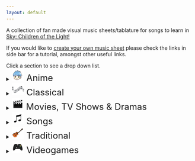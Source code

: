 ```yaml
---
layout: default
---
```


<p>A collection of fan made visual music sheets/tablature for songs to learn in <a href="https://thatskygame.com/">Sky: Children of the Light!</a></p>
<p>If you would like to <a href="./make-your-own-sheet.html">create your own music sheet</a> please check the links in side bar for a tutorial, amongst other useful links.</p>
Click a section to see a drop down list.

<details>
 <summary><font size="5"><img src="./assets/images/Anime.png"> Anime </font></summary>
  
<ul> 
 <li><a href="./songs/Big_Fish_and_Begonia.html"> Big Fish and Begonia </a></li>
<li><a href="./songs/Merry_Go_Round_of_Life.html"> Howl's Moving Castle - Merry Go Round of Life </a></li>
<li><a href="./songs/To-Loves-End-Futari-No-Kimochi.html"> Inuyasha – To Love's End (Futari No Kimochi) </a></li>
<li><a href="./songs/sky光遇——穿越时空的思念.html"> Inuyasha - 穿越时空的思念</a></li>
<li><a href="./songs/Kikis_Delivery_Service_-_A_Town.html"> Kiki's Delivery Service - A Town With An Ocean View </a></li>
<li><a href="./songs/Mitsuhas_Theme_Kimi_No_Na_wa.html"> Kimi No Na wa - Your Name - Mitsuha's Theme </a></li>
<li><a href="./songs/Dango_daikazoku.html"> Kyoto Animation - Dango Daikazoku </a></li>
 <li><a href="./songs/MDZS_Wangxian_audio_drama_ver.html"> MDZS Wangxian (audio drama ver.) </a></li>
 <li><a href="./songs/Mononoke_Hime_-_Joe_Hisaishi.html"> Mononoke Hime </a></li>
<li><a href="./songs/Hokage-Funeral.html"> Naruto – Hokage Funeral </a></li>
<li><a href="./songs/Fly-Me-to-the-Moon.html">  Neon Genesis Evangelion – Fly Me to the Moon </a></li>
<li><a href="./songs/Always_with_Me-Spirited_Away.html"> Spirited Away - Always With Me </a></li>
<li><a href="./songs/Teru_no_UtaTherrus_Song.html"> Teru no UtaTherru's Song </a></li>
 <li><a href="./songs/Tokyo_Ghoul_-_Unravel.html"> Tokyo Ghoul - Unravel </a></li>
</ul> 
</details>

<details>
 <summary><font size="5"><img src="./assets/images/Classical.png"> Classical</font></summary>

<ul>
<li><a href="./songs/Jesu-Joy-of-Mans-Desiring.html"> Bach - Jesu, Joy of Man's Desiring</a></li>
<li><a href="./songs/Fur Elise.html"> Beethoven - Für Elise</a></li>
<li><a href="./songs/Ode to Joy.html"> Beethoven - Ode to Joy</a></li>
<li><a href="./songs/Brahms Lullaby.html"> Brahms - Lullaby</a></li>
<li><a href="./songs/Sonatine-in-C.html"> Clementi - Sonatine in C</a></li>
<li><a href="./songs/Clair_de_Lune_-_Debussy.html"> Debussy - Clair de Lune</a></li>
<li><a href="./songs/Salut-dAmour-Op-12.html"> Edgar - Salut d'Amour Op.12 (Love's Greeting)</a></li>
<li><a href="./songs/Carol-of-the-Bells.html"> Leontovych - Carol of the Bells</a></li>
<li><a href="./songs/Canon-in-C.html"> Pachelbel - Canon in C</a></li>   
<li><a href="./songs/Gran-Vals.html"> Tárrega - Gran Vals (Nokia Ringtone)</a></li> 
</ul> 
</details>

<details>
  <summary><font size="5"><img src="./assets/images/Movie.png"> Movies, TV Shows & Dramas </font></summary>

<ul> 

<li><a href="./songs/无羁_wuji_0.html"> 陈情令（chenqingling ）main theme 无羁(wuji) </a></li>
<li><a href="./songs/A-Whole-New-World-Aladdin.html"> Aladdin – A Whole New World </a></li>
<li><a href="./songs/Anastasia_-_Once_Upon_A_December.html"> Anastasia - Once Upon A December </a></li>
<li><a href="./songs/Avatar_The_Last_Airbender_-_Avatars_Love.html"> Avatar: The last Airbender - Avatar's Love </a> </li>
<li><a href="./songs/Leaves-from-the-Vine.html"> Avatar: The last Airbender - Leaves from the Vine (Little Soldier Boy) </a> </li>
<li><a href="./songs/Beauty_And_The_Beast.html"> Beauty and the Beast </a></li>
<li><a href="./songs/Heart_and_Soul.html"> Big - Heart and Soul (Single/Duet) </a></li>
<li><a href="./songs/Tubular-Bells-Exorcist-Theme.html"> Exorcist – Tubular Bells</a></li>
<li><a href="./songs/All_Is_Found.html"> Frozen 2 - All Is Found</a></li>
<li><a href="./songs/Godfather_Theme_Speak_Softly_Love.html"> Godfather – Speak Softly, Love </a></li>
<li><a href="./songs/Harry_Potter_-_Hedwigs_Theme.html"> Harry Potter – Hedwig's Theme</a></li>
<li><a href="./songs/Test-Drive.html"> How to Train your Dragon – Test Drive</a></li>
<li><a href="./songs/The-Raiders-March-Indiana-Jones-Theme.html"> Indiana Jones – The Raiders March</a></li>
<li><a href="./songs/Jurassic-Park-Theme.html"> Jurassic Park Theme</a></li>
<li><a href="./songs/Kung_Fu_Panda_-_Oogway_Ascends.html"> Kung Fu Panda - Oogway Ascends</a></li>
<li><a href="./songs/Breaking_of_the_Fellowship.html"> Lord of the Rings - Breaking of the Fellowship </a></li>
<li><a href="./songs/Shiny.html"> Moana – Shiny </a></li>
<li><a href="./songs/How-Far-Ill-Go.html"> Moana – How Far I'll Go </a></li>
<li><a href="./songs/Falling-Slowly.html"> Once - Falling Slowly </a></li>
<li><a href="./songs/Davy_Jones_Theme.html"> Pirates of the Caribbean – Davy Jones Theme</a></li>
<li><a href="./songs/Pocahontas_-_Colors_of_the_Wind.html"> Pocahontas - Colors of the Wind</a></li>
<li><a href="./songs/Rugrats_Theme.html"> Rugrats Theme</a></li>
<li><a href="./songs/Song_of_the_Sea.html"> Song of the Sea – Lisa Hannigan – Song of the Sea</a></li>
<li><a href="./songs/Do-Re-Mi-Sound-of-Music.html"> Sound of Music – Do-Re-Mi </a></li>
<li><a href="./songs/Binary_Sunset_-_Star_Wars.html">  Star Wars – Binary Sunset</a></li>
<li><a href="./songs/The_Office_Theme.html"> The Office - The Office Theme </a></li>
<li><a href="./songs/My-Heart-Will-Go-On-Titanic-Theme.html"> Titanic Theme – My Heart Will Go On</a></li>
<li><a href="./songs/Married-Life-UP.html"> UP – Married Life </a></li>
<li><a href="./songs/Little_Boxes.html"> Weeds – Little Boxes</a></li>
<li><a href="./songs/Somewhere_Over_the_Rainbow.html"> Wizard of Oz – Somewhere Over the Rainbow</a></li>


</ul> 
</details>

<details>
 <summary><font size="5"><img src="./assets/images/MusicSheets.png"> Songs</font></summary>

<ul>  
<li><a href="./songs/Take on me.html"> A-Ah - Take on me</a></li>
<li><a href="./songs/Lonely.html"> Akon – Lonely </a></li>
<li><a href="./songs/thank_u_next.html"> Ariana Grande - thank u, next</a></li>
<li><a href="./songs/Astronomia-Coffin-Dance.html"> Astronomia (Coffin Dance)</a></li>
<li><a href="./songs/Redemption_Song.html"> Bob Marley – Redemption Song</a></li>
<li><a href="./songs/Eleanor Rigby.html"> Beatles, The – Eleanor Rigby</a></li>
<li><a href="./songs/Hey Jude.html"> Beatles, The – Hey Jude </a></li>
<li><a href="./songs/With a little help from my friends.html"> Beatles, The – With a little help from my friends </a></li>
<li><a href="./songs/Yellow Submarine.html"> Beatles, The – Yellow Submarine </a></li>
<li><a href="./songs/Yesterday.html"> Beatles, The – Yesterday </a></li>
<li><a href="./songs/Stand-By-Me-Bass.html"> Ben E. King - Stand By Me (Bassline) </a></li>
<li><a href="./songs/Piano-Man.html"> Billy Joel – Piano Man</a></li>
<li><a href="./songs/Say_So_-_Doja_Cat.html"> Doja Cat – Say So</a></li>
<li><a href="./songs/Cant-Help-Falling-in-Love-Intro.html"> Elvis Presley – Can't Help Falling in Love (Intro) </a></li>
<li><a href="./songs/graduation_photo.html"> Graduation Photo</a></li>
<li><a href="./songs/Hallelujah.html"> Hallelujah</a></li>
<li><a href="./songs/Kaze wo atsumete.html">  Happy End – Kaze wo atsumete</a></li>
<li><a href="./songs/Popcorn.html"> Hot Butter – Popcorn </a></li>
<li><a href="./songs/If_You're_Happy_and_You_Know_it.html"> If You're Happy and You Know It </a></li>
<li><a href="./songs/Young Dumb and Broke.html"> Khalid – Young Dumb & Broke </a></li>
<li><a href="./songs/Daydreaming.html"> Radiohead - Daydreaming </a></li>
<li><a href="./songs/Love_Like_You.html"> Rebecca Sugar – Love Like You </a></li>
<li><a href="./songs/Lost_Boy.html"> Ruth B - Lost Boy </a></li>
<li><a href="./songs/Alone0.html"> Marshmello - Alone </a> </li>
<li><a href="./songs/Illusionary-Daytime.html"> Shirfine – Illusionary Daytime </a></li>
<li><a href="./songs/illusionary_daytime_flute.html"> Shirfine – Illusionary Daytime Flute</a></li>
<li><a href="./songs/Superstition.html"> Stevie Wonder –  Superstition</a></li>
 <li><a href="./songs/Safe_and_Sound.html"> Taylor Swift –  Safe and Sound </a></li>
<li><a href="./songs/Island in the Sun.html"> Weezer – Island in the Sun </a></li>
<li><a href="./songs/Last_Christmas.html"> Wham! – Last Christmas </a></li>
<li><a href="./songs/Translucent.html"> Yanaginagi –  Translucent</a></li>
<li><a href="./songs/Kiss-the-Rain.html"> Yiruma – Kiss the Rain </a></li>
<li><a href="./songs/River-Flows-in-You.html"> Yiruma – River Flows in You</a></li>
<li><a href="./songs/You-are-my-Sunshine.html"> You are my Sunshine</a></li>

</ul>
</details>

<details>
  <summary><font size="5"><img src="./assets/images/Traditional.png"> Traditional</font></summary>

<ul>   
<li><a href="./songs/Amazing Grace.html"> Amazing Grace (John Newton)</a></li>
<li><a href="./songs/American folk songs.html"> American folk songs</a></li>
<li><a href="./songs/Drunken-Sailor.html"> Drunken Sailor</a></li>
<li><a href="./songs/Flohwalzer.html"> Flohwalzer</a></li>
<li><a href="./songs/Scarborough-Fair.html"> Scarborough Fair</a></li>
<li><a href="./songs/Tha_Mi_Sgith.html"> Tha Mi Sgith</a></li>
 <li><a href="./songs/Wedding_March.html"> Wedding March </a></li>
</ul> 
</details>

<details>
 <summary><font size="5"><img src="./assets/images/VideoGames.png"> Videogames</font></summary>

<ul>   
<li><a href="./songs/Build-that-wall-Bastion.html"> Bastion - Build That Wall (Zia's Theme)</a></li>
<li><a href="./songs/Threshold.html"> Journey - Threshold </a></li>
<li><a href="./songs/Dearly Beloved.html"> Kingdom Hearts – Dearly Beloved </a></li>
<li><a href="./songs/Song_Of_Storms.html"> Legend of Zelda – Song of Storms</a></li>
<li><a href="./songs/Zelda Lullaby.html"> Legend of Zelda - Zelda's Lullaby</a></li> 
<li><a href="./songs/c418_sweden.html"> Minecraft – Sweden </a></li>
<li><a href="./songs/Emils-Sacrifice-NIER.html">  NieR – Emil's Sacrifice </a></li>
<li><a href="./songs/Shadowlord-NieR.html">  NieR – Shadowlord </a></li>
<li><a href="./songs/Pokemon-Center-Theme.html"> Pokemon Center Theme</a></li>
<li><a href="./songs/Promise_Reprise_-_Silent_Hill_2.html"> Silent Hill 2 - Promise (Reprise) </a></li>
<li><a href="./songs/Stardew_Valley_-_Wind_can_be_Still_Winter.html"> Stardew Valley - Wind can be still Winter </a></li>
<li><a href="./songs/Super Mario (simple version).html"> Super Mario NES Theme (simple version)</a></li>
<li><a href="./songs/Super Mario.html"> Super Mario NES Theme (with chords)</a></li>
<li><a href="./songs/Korobeiniki-Tetris-Theme.html"> Tetris Theme - Korobeiniki</a></li>
<li><a href="./songs/Future_Days.html"> The Last Of Us II - Future Days </a></li>
<li><a href="./songs/Hoshi_no_Arika_-_Trails_in_the_Sky_FC.html"> Trails in the Sky FC - Hoshi no Arika </a></li>
</ul> 
</details>
